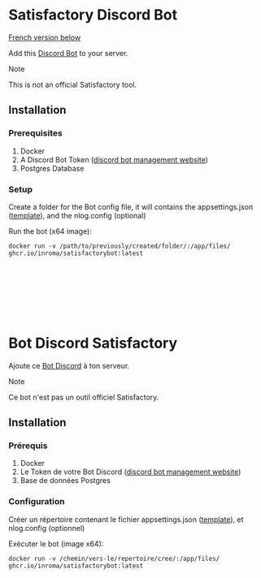 # Satisfactory Discord Bot

[French version below](#bot-discord-satisfactory)

Add this [Discord Bot](https://discord.com/oauth2/authorize?client_id=1290768946156273735) to your server.

> [!NOTE]
> This is not an official Satisfactory tool.

## Installation

### Prerequisites

1. Docker
2. A Discord Bot Token ([discord bot management website](https://discord.com/developers))
3. Postgres Database

### Setup

Create a folder for the Bot config file, it will contains the appsettings.json ([template](/SatisfactoryBot/files/appsettings.json)), and the nlog.config (optional)

Run the bot (x64 image):
```
docker run -v /path/to/previously/created/folder/:/app/files/ ghcr.io/inroma/satisfactorybot:latest
```
<br/><br/>
-
<br/>

# Bot Discord Satisfactory

Ajoute ce [Bot Discord](https://discord.com/oauth2/authorize?client_id=1290768946156273735) à ton serveur.

> [!NOTE]
> Ce bot n'est pas un outil officiel Satisfactory.


## Installation

### Prérequis

1. Docker
2. Le Token de votre Bot Discord ([discord bot management website](https://discord.com/developers))
3. Base de données Postgres

### Configuration

Créer un répertoire contenant le fichier appsettings.json ([template](/SatisfactoryBot/files/appsettings.json)), et nlog.config (optionnel)

Exécuter le bot (image x64):
```
docker run -v /chemin/vers-le/repertoire/cree/:/app/files/ ghcr.io/inroma/satisfactorybot:latest
```